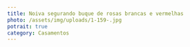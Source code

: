 ```yaml
---
title: Noiva segurando buque de rosas brancas e vermelhas
photo: /assets/img/uploads/1-159-.jpg
potrait: true
category: Casamentos
---
```

